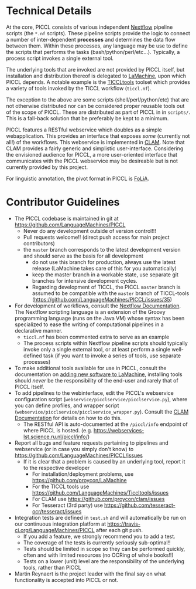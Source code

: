 Technical Details
======================

At the core, PICCL consists of various independent
[Nextflow](https://nextflow.io) pipeline scripts (the ``*.nf`` scripts). These pipeline scripts provide the logic to connect a number of inter-dependent **processes** and determines the data flow between them. Within these processes, any language may be use to define the scripts that performs the tasks (bash/python/perl/etc...). Typically, a process script invokes a single external tool.

The underlying tools that are invoked are not provided by PICCL itself,
but installation and distribution thereof is delegated to
[LaMachine](https://proycon.github.io/LaMachine), upon which PICCL
depends. A notable example is the
[TICCLtools](https://github.com/LanguageMachines/Ticcltools) toolset which
provides a variety of tools invoked by the TICCL workflow (``ticcl.nf``).

The exception to the above are some scripts (shell/perl/python/etc) that are
not otherwise distributed nor can be considered proper reusable tools out of
the scope of PICCL. These are distributed as part of PICCL in in ``scripts/``.
This is a fall-back solution that be preferably be kept to a minimum.

PICCL features a RESTful webservice which doubles as a simple webapplication.
This provides an interface that exposes *some* (currently not all!) of the
workflows. This webservice is implemented in
[CLAM](https://proycon.github.io/clam). Note that CLAM provides a fairly
generic and simplistic user-interface. Considering the envisioned audience for
PICCL, a more user-oriented interface that communicates with the PICCL
webservice may be desireable but is not currently provided by this project.

For linguistic annotation, the pivot format in PICCL is [FoLiA](https://proycon.github.io/folia).


Contributor Guidelines
=========================

* The PICCL codebase is maintained in git at https://github.com/LanguageMachines/PICCL
    * Never do any development outside of version control!!!
    * Pull requests welcome!! (direct push access for main project contributors)
    * the ``master`` branch corresponds to the latest development version and should serve as the basis for all development
        * do not use this branch for production, always use the latest release (LaMachine takes care of this for you automatically)
        * keep the master branch in a workable state, use separate git branches for intensive development cycles.
        * Regarding development of TICCL, the PICCL ``master`` branch is assumed to be compatible with the ``master`` branch of TICCL-tools (https://github.com/LanguageMachines/PICCL/issues/35)
* For development of workflows, consult the [Nextflow Documentation](https://www.nextflow.io/docs/latest/index.html). The Nextflow scripting language is an extension of the Groovy programming language (runs on the Java VM) whose syntax has been specialized to ease the writing of computational pipelines in a declarative manner.
    * ``ticcl.nf`` has been commented extra to serve as an example
    * The process scripts within Nextflow pipeline scripts should typically invoke only a single external tool, or at least perform a single well-defined task (if you want to invoke a series of tools, use separate processes)
* To make additional tools available for use in PICCL, consult the documentation on [adding new software to LaMachine](https://github.com/proycon/LaMachine/blob/master/CONTRIBUTING.md), installing tools should *never* be the responsibility of the end-user and rarely that of PICCL itself.
* To add pipelines to the webinterface, edit the PICCL's webservice configuration script (``webservice/picclservice/picclservice.py``), where you can define profiles, and wrapper script (``webservice/picclservice/picclservice_wrapper.py``). Consult the [CLAM Documentation](https://proycon.github.io/clam) for details on how to do this.
    * The RESTful API is auto-documented at the ``/piccl/info`` endpoint of where PICCL is hosted. (e.g. https://webservices-lst.science.ru.nl/piccl/info/)
* Report all bugs and feature requests pertaining to pipelines and webservice (or in case you simply don't know) to https://github.com/LanguageMachines/PICCL/issues
    * If it is clear that a problem is caused by an underlying tool, report it to the respective developer
        * For installation/deployment problems, use https://github.com/proycon/LaMachine
        * For the TICCL tools use https://github.com/LanguageMachines/Ticcltools/issues
        * For CLAM use https://github.com/proycon/clam/issues
        * For Tesseract (3rd party) use https://github.com/tesseract-ocr/tesseract/issues
* Integration tests are defined in ``test.sh`` and will automatically be run on our continuous integration platform at
    https://travis-ci.org/LanguageMachines/PICCL after each git push.
    * If you add a feature, we strongly recommend you to add a test.
    * The coverage of the tests is currently seriously sub-optimal!!
    * Tests should be limited in scope so they can be performed quickly, often and with limited resources (no OCRing of whole books!!)
    * Tests on a lower (unit) level are the responsibility of the underlying tools, rather than PICCL
* Martin Reynaert is the project leader with the final say on what functionality is accepted into PICCL or not.



